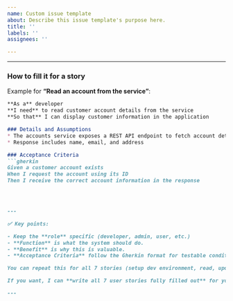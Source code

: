 ```yaml
---
name: Custom issue template
about: Describe this issue template's purpose here.
title: ''
labels: ''
assignees: ''

---
```


---

### **How to fill it for a story**

Example for **“Read an account from the service”**:

```markdown
**As a** developer  
**I need** to read customer account details from the service  
**So that** I can display customer information in the application  

### Details and Assumptions
* The accounts service exposes a REST API endpoint to fetch account details
* Response includes name, email, and address  

### Acceptance Criteria
```gherkin
Given a customer account exists
When I request the account using its ID
Then I receive the correct account information in the response




---

✅ Key points:  

- Keep the **role** specific (developer, admin, user, etc.)  
- **Function** is what the system should do.  
- **Benefit** is why this is valuable.  
- **Acceptance Criteria** follow the Gherkin format for testable conditions.  

You can repeat this for all 7 stories (setup dev environment, read, update, delete, list accounts, containerize, deploy).  

If you want, I can **write all 7 user stories fully filled out** for your Capstone project ready to copy-paste. Do you want me to do that?

---
